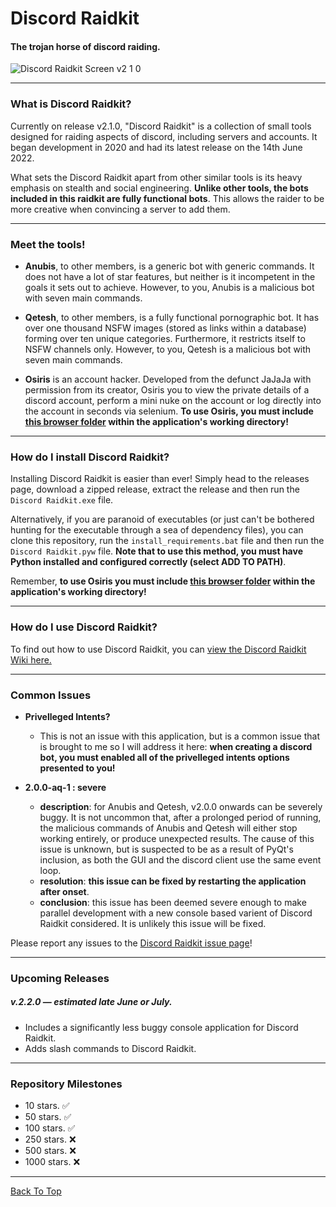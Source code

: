 # Discord Raidkit
#### The trojan horse of discord raiding. 
![Discord Raidkit Screen v2 1 0](https://user-images.githubusercontent.com/98130822/173633836-730e1962-5db2-4982-83f3-aab81be107bc.png)

---

### What is Discord Raidkit?

Currently on release v2.1.0, "Discord Raidkit" is a collection of small tools designed for raiding aspects of discord, including servers and accounts. It began development in 2020 and had its latest release on the 14th June 2022.

What sets the Discord Raidkit apart from other similar tools is its heavy emphasis on stealth and social engineering. **Unlike other tools, the bots included in this raidkit are fully functional bots**. This allows the raider to be more creative when convincing a server to add them.

---

### Meet the tools!

- **Anubis**, to other members, is a generic bot with generic commands. It does not have a lot of star features, but neither is it incompetent in the goals it sets out to achieve. However, to you, Anubis is a malicious bot with seven main commands.

- **Qetesh**, to other members, is a fully functional pornographic bot. It has over one thousand NSFW images (stored as links within a database) forming over ten unique categories. Furthermore, it restricts itself to NSFW channels only. However, to you, Qetesh is a malicious bot with seven main commands.

- **Osiris** is an account hacker. Developed from the defunct JaJaJa with permission from its creator, Osiris you to view the private details of a discord account, perform a mini nuke on the account or log directly into the account in seconds via selenium. **To use Osiris, you must include [this browser folder](https://drive.google.com/file/d/1tx4QnZdCEDfT9MLh3SXIVlqcm_SrQ3P8/view?usp=sharing) within the application's working directory!**

---

### How do I install Discord Raidkit?

Installing Discord Raidkit is easier than ever! Simply head to the releases page, download a zipped release, extract the release and then run the `Discord Raidkit.exe` file.

Alternatively, if you are paranoid of executables (or just can't be bothered hunting for the executable through a sea of dependency files), you can clone this repository, run the `install_requirements.bat` file and then run the `Discord Raidkit.pyw` file.  **Note that to use this method, you must have Python installed and configured correctly (select ADD TO PATH)**.

Remember, **to use Osiris you must include [this browser folder](https://drive.google.com/file/d/1tx4QnZdCEDfT9MLh3SXIVlqcm_SrQ3P8/view?usp=sharing) within the application's working directory!**

---

### How do I use Discord Raidkit?

To find out how to use Discord Raidkit, you can [view the Discord Raidkit Wiki here.](https://github.com/the-cult-of-integral/discord-raidkit/wiki)

---

### Common Issues
- **Privelleged Intents?**
  - This is not an issue with this application, but is a common issue that is brought to me so I will address it here: **when creating a discord bot, you must enabled all of the privelleged intents options presented to you!**

- **2.0.0-aq-1 : severe**
  - **description**: for Anubis and Qetesh, v2.0.0 onwards can be severely buggy. It is not uncommon that, after a prolonged period of running, the malicious commands of Anubis and Qetesh will either stop working entirely, or produce unexpected results. The cause of this issue is unknown, but is suspected to be as a result of PyQt's inclusion, as both the GUI and the discord client use the same event loop.
  - **resolution**: **this issue can be fixed by restarting the application after onset**.
  - **conclusion**: this issue has been deemed severe enough to make parallel development with a new console based varient of Discord Raidkit considered. It is unlikely this issue will be fixed.

Please report any issues to the [Discord Raidkit issue page](https://github.com/the-cult-of-integral/discord-raidkit/issues)!

---

### Upcoming Releases

##### v.2.2.0 — estimated late June or July.
- Includes a significantly less buggy console application for Discord Raidkit.
- Adds slash commands to Discord Raidkit.

---

### Repository Milestones
- 10 stars. ✅
- 50 stars. ✅
- 100 stars. ✅
- 250 stars. ❌
- 500 stars. ❌
- 1000 stars. ❌

---
[Back To Top](#Discord-Raidkit)
